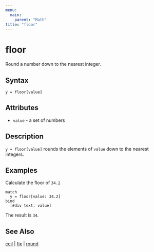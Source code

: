 ```yaml
---
menu:
  main:
    parent: "Math"
title: "floor"
---
```


# floor

Round a number down to the nearest integer.

## Syntax

```eve
y = floor[value]
```

## Attributes

- `value` - a set of numbers

## Description

`y = floor[value]` rounds the elements of `value` down to the nearest integers. 

## Examples

Calculate the floor of `34.2`

```eve
match
  y = floor[value: 34.2]
bind
  [#div text: value]
```

The result is `34`.

## See Also

[ceil](ceil.md) | [fix](fix.md) | [round](round.md)